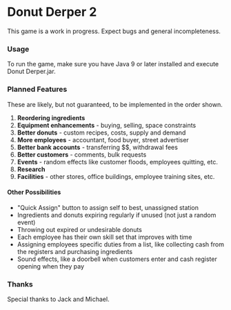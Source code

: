 # Donut Derper 2

This game is a work in progress. Expect bugs and general incompleteness.

### Usage
To run the game, make sure you have Java 9 or later installed and execute Donut Derper.jar.

### Planned Features
These are likely, but not guaranteed, to be implemented in the order shown.

  1. **Reordering ingredients**
  1. **Equipment enhancements** - buying, selling, space constraints
  1. **Better donuts** - custom recipes, costs, supply and demand
  1. **More employees** - accountant, food buyer, street advertiser
  1. **Better bank accounts** - transferring $$, withdrawal fees
  1. **Better customers** - comments, bulk requests
  1. **Events** - random effects like customer floods, employees quitting, etc.
  1. **Research**
  1. **Facilities** - other stores, office buildings, employee training sites, etc.

#### Other Possibilities
  
  - "Quick Assign" button to assign self to best, unassigned station
  - Ingredients and donuts expiring regularly if unused (not just a random event)
  - Throwing out expired or undesirable donuts
  - Each employee has their own skill set that improves with time
  - Assigning employees specific duties from a list, like collecting cash from the registers and purchasing ingredients
  - Sound effects, like a doorbell when customers enter and cash register opening when they pay

### Thanks
Special thanks to Jack and Michael.